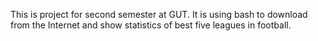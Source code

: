This is project for second semester at GUT. It is using bash to download from the Internet and show statistics of best five leagues in football. 
